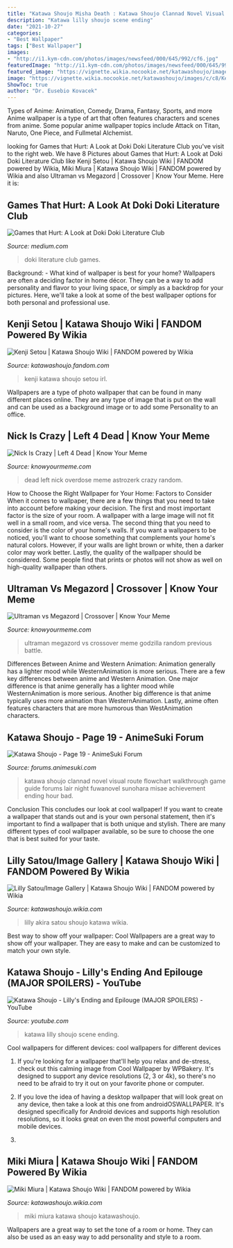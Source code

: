 ```yaml
---
title: "Katawa Shoujo Misha Death : Katawa Shoujo Clannad Novel Visual Route Flowchart Walkthrough Game Guide Forums Lair Night Fuwanovel Sunohara Misae Achievement Ending Hour Bad"
description: "Katawa lilly shoujo scene ending"
date: "2021-10-27"
categories:
- "Best Wallpaper"
tags: ["Best Wallpaper"]
images:
- "http://i1.kym-cdn.com/photos/images/newsfeed/000/645/992/cf6.jpg"
featuredImage: "http://i1.kym-cdn.com/photos/images/newsfeed/000/645/992/cf6.jpg"
featured_image: "https://vignette.wikia.nocookie.net/katawashoujo/images/6/6b/Lilly_and_Akira_at_the_Shanghai.png/revision/latest/scale-to-width-down/310?cb=20130629034537"
image: "https://vignette.wikia.nocookie.net/katawashoujo/images/c/c8/Kenji.png/revision/latest?cb=20180916111126"
ShowToc: true
author: "Dr. Eusebio Kovacek"
---
```



Types of Anime: Animation, Comedy, Drama, Fantasy, Sports, and more
Anime wallpaper is a type of art that often features characters and scenes from anime. Some popular anime wallpaper topics include Attack on Titan, Naruto, One Piece, and Fullmetal Alchemist.

	

		
looking for Games that Hurt: A Look at Doki Doki Literature Club you've visit to the right web. We have 8 Pictures about Games that Hurt: A Look at Doki Doki Literature Club like Kenji Setou | Katawa Shoujo Wiki | FANDOM powered by Wikia, Miki Miura | Katawa Shoujo Wiki | FANDOM powered by Wikia and also Ultraman vs Megazord | Crossover | Know Your Meme. Here it is:
		
    
## Games That Hurt: A Look At Doki Doki Literature Club

<img loading=lazy src="https://miro.medium.com/max/1200/1*e95CXWFrmVnS_KeTICPwxw.jpeg" onerror="this.onerror=null;this.src='https://tse2.mm.bing.net/th?id=OIP.Mr7fiPmcsba1oGYwll_SvwHaEK&amp;pid=15.1';" alt="Games that Hurt: A Look at Doki Doki Literature Club">

_Source: medium.com_

>doki literature club games. 

	

Background: - What kind of wallpaper is best for your home?
Wallpapers are often a deciding factor in home décor. They can be a way to add personality and flavor to your living space, or simply as a backdrop for your pictures. Here, we'll take a look at some of the best wallpaper options for both personal and professional use.

    
## Kenji Setou | Katawa Shoujo Wiki | FANDOM Powered By Wikia

<img loading=lazy src="https://vignette.wikia.nocookie.net/katawashoujo/images/c/c8/Kenji.png/revision/latest?cb=20180916111126" onerror="this.onerror=null;this.src='https://tse1.mm.bing.net/th?id=OIP.zHHrijLskxxP-XgpXTi84AAAAA&amp;pid=15.1';" alt="Kenji Setou | Katawa Shoujo Wiki | FANDOM powered by Wikia">

_Source: katawashoujo.fandom.com_

>kenji katawa shoujo setou irl. 

	



Wallpapers are a type of photo wallpaper that can be found in many different places online. They are any type of image that is put on the wall and can be used as a background image or to add some Personality to an office.

    
## Nick Is Crazy | Left 4 Dead | Know Your Meme

<img loading=lazy src="http://i0.kym-cdn.com/photos/images/original/000/436/918/e79.png" onerror="this.onerror=null;this.src='https://tse4.mm.bing.net/th?id=OIP.1777tO08a-QGz2ZTtA1_xAHaGW&amp;pid=15.1';" alt="Nick Is Crazy | Left 4 Dead | Know Your Meme">

_Source: knowyourmeme.com_

>dead left nick overdose meme astrozerk crazy random. 

	

How to Choose the Right Wallpaper for Your Home: Factors to Consider
When it comes to wallpaper, there are a few things that you need to take into account before making your decision. The first and most important factor is the size of your room. A wallpaper with a large image will not fit well in a small room, and vice versa. 
The second thing that you need to consider is the color of your home's walls. If you want a wallpapers to be noticed, you'll want to choose something that complements your home's natural colors. However, if your walls are light brown or white, then a darker color may work better. 
Lastly, the quality of the wallpaper should be considered. Some people find that prints or photos will not show as well on high-quality wallpaper than others.

    
## Ultraman Vs Megazord | Crossover | Know Your Meme

<img loading=lazy src="http://i1.kym-cdn.com/photos/images/newsfeed/000/645/992/cf6.jpg" onerror="this.onerror=null;this.src='https://tse2.mm.bing.net/th?id=OIP.522mFrQxWiBrboS5BR10LQHaHM&amp;pid=15.1';" alt="Ultraman vs Megazord | Crossover | Know Your Meme">

_Source: knowyourmeme.com_

>ultraman megazord vs crossover meme godzilla random previous battle. 

	

Differences Between Anime and Western Animation: Animation generally has a lighter mood while WesternAnimation is more serious.
There are a few key differences between anime and Western Animation. One major difference is that anime generally has a lighter mood while WesternAnimation is more serious. Another big difference is that anime typically uses more animation than WesternAnimation. Lastly, anime often features characters that are more humorous than WestAnimation characters.

    
## Katawa Shoujo - Page 19 - AnimeSuki Forum

<img loading=lazy src="http://i.imgur.com/lmgfZ.jpg" onerror="this.onerror=null;this.src='https://tse4.mm.bing.net/th?id=OIP.me16Iv_IT5u96EU4BtFXfQHaL2&amp;pid=15.1';" alt="Katawa Shoujo - Page 19 - AnimeSuki Forum">

_Source: forums.animesuki.com_

>katawa shoujo clannad novel visual route flowchart walkthrough game guide forums lair night fuwanovel sunohara misae achievement ending hour bad. 

	

Conclusion
This concludes our look at cool wallpaper! If you want to create a wallpaper that stands out and is your own personal statement, then it's important to find a wallpaper that is both unique and stylish. There are many different types of cool wallpaper available, so be sure to choose the one that is best suited for your taste.

    
## Lilly Satou/Image Gallery | Katawa Shoujo Wiki | FANDOM Powered By Wikia

<img loading=lazy src="https://vignette.wikia.nocookie.net/katawashoujo/images/6/6b/Lilly_and_Akira_at_the_Shanghai.png/revision/latest/scale-to-width-down/310?cb=20130629034537" onerror="this.onerror=null;this.src='https://tse1.mm.bing.net/th?id=OIP.AuowMpY1VMuimI4NegK3zwAAAA&amp;pid=15.1';" alt="Lilly Satou/Image Gallery | Katawa Shoujo Wiki | FANDOM powered by Wikia">

_Source: katawashoujo.wikia.com_

>lilly akira satou shoujo katawa wikia. 

	

Best way to show off your wallpaper:
Cool Wallpapers are a great way to show off your wallpaper. They are easy to make and can be customized to match your own style.

    
## Katawa Shoujo - Lilly&#039;s Ending And Epilouge (MAJOR SPOILERS) - YouTube

<img loading=lazy src="https://i.ytimg.com/vi/n1tHn_SaZRg/hqdefault.jpg" onerror="this.onerror=null;this.src='https://tse2.mm.bing.net/th?id=OIP.NW8HvSnMqeBIYZcut4MWoAHaFj&amp;pid=15.1';" alt="Katawa Shoujo - Lilly&#039;s Ending and Epilouge (MAJOR SPOILERS) - YouTube">

_Source: youtube.com_

>katawa lilly shoujo scene ending. 

	

Cool wallpapers for different devices:
cool wallpapers for different devices 

1. If you're looking for a wallpaper that'll help you relax and de-stress, check out this calming image from Cool Wallpaper by WPBakery. It's designed to support any device resolutions (2, 3 or 4k), so there's no need to be afraid to try it out on your favorite phone or computer.

2. If you love the idea of having a desktop wallpaper that will look great on any device, then take a look at this one from androidOSWALLPAPER. It's designed specifically for Android devices and supports high resolution resolutions, so it looks great on even the most powerful computers and mobile devices.

3.

    
## Miki Miura | Katawa Shoujo Wiki | FANDOM Powered By Wikia

<img loading=lazy src="http://vignette1.wikia.nocookie.net/katawashoujo/images/0/01/Miki_smile.png/revision/latest?cb=20130619065310" onerror="this.onerror=null;this.src='https://tse4.mm.bing.net/th?id=OIP.AJBZlmRxADwidNfCPgw9sQHaOE&amp;pid=15.1';" alt="Miki Miura | Katawa Shoujo Wiki | FANDOM powered by Wikia">

_Source: katawashoujo.wikia.com_

>miki miura katawa shoujo katawashoujo. 

	

Wallpapers are a great way to set the tone of a room or home. They can also be used as an easy way to add personality and style to a room.

